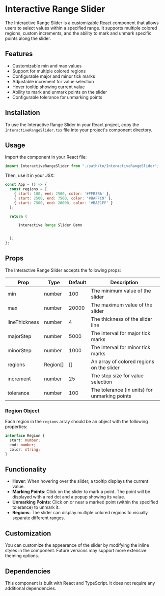 # Interactive Range Slider

The Interactive Range Slider is a customizable React component that allows users to select values within a specified range. It supports multiple colored regions, custom increments, and the ability to mark and unmark specific points along the slider.

## Features

- Customizable min and max values
- Support for multiple colored regions
- Configurable major and minor tick marks
- Adjustable increment for value selection
- Hover tooltip showing current value
- Ability to mark and unmark points on the slider
- Configurable tolerance for unmarking points

## Installation

To use the Interactive Range Slider in your React project, copy the `InteractiveRangeSlider.tsx` file into your project's component directory.

## Usage

Import the component in your React file:

```jsx
import InteractiveRangeSlider from "./path/to/InteractiveRangeSlider";
```

Then, use it in your JSX:

```jsx
const App = () => {
  const regions = [
    { start: 100, end: 2500, color: '#FFB3BA' },
    { start: 2500, end: 7500, color: '#BAFFC9' },
    { start: 7500, end: 20000, color: '#BAE1FF' }
  ];

  return (

      Interactive Range Slider Demo


  );
};
```

## Props

The Interactive Range Slider accepts the following props:

| Prop          | Type     | Default | Description                                   |
| ------------- | -------- | ------- | --------------------------------------------- |
| min           | number   | 100     | The minimum value of the slider               |
| max           | number   | 20000   | The maximum value of the slider               |
| lineThickness | number   | 4       | The thickness of the slider line              |
| majorStep     | number   | 5000    | The interval for major tick marks             |
| minorStep     | number   | 1000    | The interval for minor tick marks             |
| regions       | Region[] | []      | An array of colored regions on the slider     |
| increment     | number   | 25      | The step size for value selection             |
| tolerance     | number   | 100     | The tolerance (in units) for unmarking points |

### Region Object

Each region in the `regions` array should be an object with the following properties:

```typescript
interface Region {
  start: number;
  end: number;
  color: string;
}
```

## Functionality

- **Hover**: When hovering over the slider, a tooltip displays the current value.
- **Marking Points**: Click on the slider to mark a point. The point will be displayed with a red dot and a popup showing its value.
- **Unmarking Points**: Click on or near a marked point (within the specified tolerance) to unmark it.
- **Regions**: The slider can display multiple colored regions to visually separate different ranges.

## Customization

You can customize the appearance of the slider by modifying the inline styles in the component. Future versions may support more extensive theming options.

## Dependencies

This component is built with React and TypeScript. It does not require any additional dependencies.
